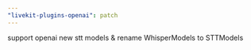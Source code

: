 ```yaml
---
"livekit-plugins-openai": patch
---
```


support openai new stt models & rename WhisperModels to STTModels
